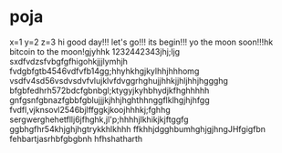 # poja
x=1
y=2
z=3
hi
good day!!!
let's go!!!
its begin!!!
yo the moon soon!!!hk
bitcoin to the moon!gjyhhk
1232442343jhj;ljg
sxdfvdzsfvbgfgfhigohkjjjlymhjh
fvdgbfgtb4546vdfvfb14gg;hhyhkhgjkylhhjhhhomg
vsdfv4sd56vsdvsdvfvlujklvfdvggrhghujjhhkjjhljhhjhggghg
bfgbfedhrh572bdcfgbnbgl;ktygyjkyhbhydjkfhghhhhh
 gnfgsnfgbnazfgbbfgblujjjkjhhjhghthhnggflklhgjhjhfgg
fvdfl,vjknsovl2546bjlffggkjkoojhhhkj;fghhg
sergwerghehetfllj6jfhghk,jl'p;hhhhjlkhikjkjftggfg
ggbhgfhr54khjghjhgtrykkhlkhhh
ffkhhjdgghbumhghjgjhngJHfgigfbn
fehbartjasrhbfgbgbnh
hfhshatharth
